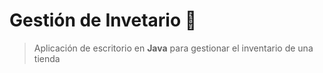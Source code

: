 # **Gestión de Invetario** 🏪

> Aplicación de escritorio en **Java** para gestionar el inventario de una tienda
